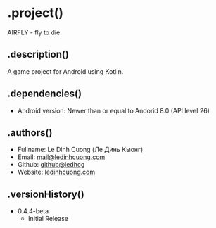 # .project()
AIRFLY - fly to die

## .description()

A game project for Android using Kotlin. 

## .dependencies()

* Android version: Newer than or equal to Andorid 8.0 (API level 26)

## .authors()

*	Fullname: Le Dinh Cuong (Ле Динь Кыонг)
*	Email: mail@ledinhcuong.com
*	Github: [github@ledhcg](https://github.com/ledhcg)
*	Website: [ledinhcuong.com](https://ledinhcuong.com)

## .versionHistory()

* 0.4.4-beta
    * Initial Release
